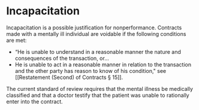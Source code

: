 # Incapacitation

Incapacitation is a possible justification for nonperformance. Contracts made with a mentally ill individual are voidable if the following conditions are met:
* “He is unable to understand in a reasonable manner the nature and consequences of  the transaction, or… 
* He is unable to act in a reasonable manner in relation to the transaction and the other  party has reason to know of his condition," see [[Restatement (Second) of Contracts  § 15]].

The current standard of review requires that the mental illness be medically classified and that a doctor testify that the patient was unable to rationally enter into the contract.